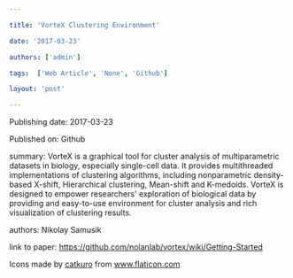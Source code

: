 ---
title: 'VorteX Clustering Environment'
date: '2017-03-23'
authors: ['admin']
tags:  ['Web Article', 'None', 'Github']
layout: 'post'
---
Publishing date: 2017-03-23

Published on: Github

summary: VorteX is a graphical tool for cluster analysis of multiparametric datasets in biology, especially single-cell data. It provides multithreaded implementations of clustering algorithms, including nonparametric density-based X-shift, Hierarchical clustering, Mean-shift and K-medoids. VorteX is designed to empower researchers' exploration of biological data by providing and easy-to-use environment for cluster analysis and rich visualization of clustering results. 

authors: Nikolay Samusik

link to paper: https://github.com/nolanlab/vortex/wiki/Getting-Started

Icons made by <a href="https://www.flaticon.com/free-icon/bookshelves_3576884" title="catkuro">catkuro</a> from <a href="https://www.flaticon.com/" title="Flaticon"> www.flaticon.com</a>
